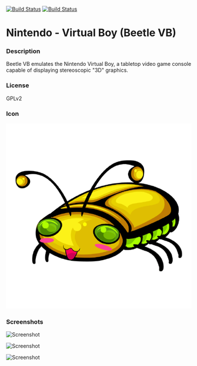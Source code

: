 [![Build Status](https://travis-ci.org/kodi-game/game.libretro.beetle-vb.svg?branch=master)](https://travis-ci.org/kodi-game/game.libretro.beetle-vb)
[![Build Status](https://ci.appveyor.com/api/projects/status/github/kodi-game/game.libretro.beetle-vb?svg=true)](https://ci.appveyor.com/project/kodi-game/game-libretro-beetle-vb)

# Nintendo - Virtual Boy (Beetle VB)

### Description
Beetle VB emulates the Nintendo Virtual Boy, a tabletop video game console capable of displaying stereoscopic "3D" graphics.

### License
GPLv2

### Icon

![Icon](game.libretro.beetle-vb/resources/icon.png)

### Screenshots

![Screenshot](game.libretro.beetle-vb/resources/screenshot-01.jpg)

![Screenshot](game.libretro.beetle-vb/resources/screenshot-02.jpg)

![Screenshot](game.libretro.beetle-vb/resources/screenshot-03.jpg)


